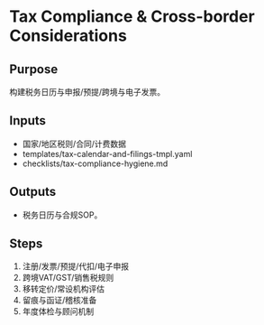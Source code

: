 # Tax Compliance & Cross-border Considerations

## Purpose

构建税务日历与申报/预提/跨境与电子发票。

## Inputs

- 国家/地区税则/合同/计费数据
- templates/tax-calendar-and-filings-tmpl.yaml
- checklists/tax-compliance-hygiene.md

## Outputs

- 税务日历与合规SOP。

## Steps

1. 注册/发票/预提/代扣/电子申报
2. 跨境VAT/GST/销售税规则
3. 移转定价/常设机构评估
4. 留痕与函证/稽核准备
5. 年度体检与顾问机制
